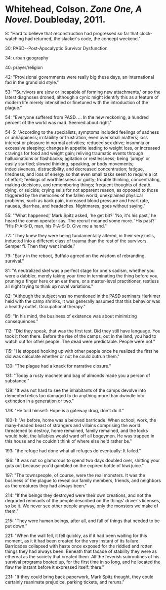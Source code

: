 Whitehead, Colson. *Zone One, A Novel*. Doubleday, 2011.
===

8:  "Hard to believe that reconstruction had progressed so far that clock-watching had returned, the slacker's code, the concept weekend."

30:  PASD--Post-Apocalyptic Survivor Dysfunction

34:  urban geography

40:  prayer/religion

42:  "Provisional governments were really big these days, an international fad in the grand old style."

53:  "'Survivors are slow or incapable of forming new attachments,' or so the latest diagnoses droned, although a cynic might identify this as a feature of modern life merely intensified or finetuned with the introduction of the plague."

54: "Everyone suffered from PASD. ... In the new reckoning, a hundred percent of the world was mad. Seemed about right."

54-5:  "According to the specialists, symptoms included feelings of sadness or unhappiness; irritability or frustration, even over small matters; loss interest or pleasure in normal activities; reduced sex drive; insomnia or excessive sleeping; changes in appetite leading to weight loss, or increased cravings for food and weight gain; reliving traumatic events through hallucinations or flashbacks; agitation or restlessness; being 'jumpy' or easily startled; slowed thinking, speaking, or body movements; indecisiveness, distractibility, and decreased concentration; fatigue, tiredness, and loss of energy so that even small tasks seem to require a lot of effort; feelings of worthlessness or guilty; trouble thinking, concentrating, making decisions, and remembering things; frequent thoughts of death, dying, or suicide; crying sells for not apparent reason, as opposed to those triggered by the memories of the fallen world; unexplained physical problems, such as back pain, increased blood pressure and heart rate, nausea, diarrhea, and headaches. Nightmares, goes without saying."

55:  "'What happened,' Mark Spitz asked, 'he get bit?' 'No, it's his past,' he heard the comm operator say. The recruit moaned some more. 'His past?' "His P-A-S-D, man, his P-A-S-D. Give me a hand."

77:  "They knew they were being fundamentally altered, in their very cells, inducted into a different class of trauma than the rest of the survivors. Semper fi. Then they went inside."

79:  "Early in the reboot, Buffalo agreed on the wisdom of rebranding survival."

81:  "A neutralized skel was a perfect stage for one's sadism, whether you were a dabbler, merely taking your time in terminating the thing before you, pruning a finger here or an ear there, or a master-level practitioner, restless all night trying to think up novel variations."

82:  "Although the subject was no mentioned in the PASD seminars Herkimer held with the camp shrinks, it was generally assumed that this behavior was a healthy outlet. Occupational therapy."

85:  "In his mind, the business of existence was about minimizing consequences."

112:  "Did they speak, that was the first test. Did they still have language. You took it from there. Before the rise of the camps, out in the land, you had to watch out for other people. The dead were predictable. People were not."

115:  "He stopped hooking up with other people once he realized the first he did was calculate whether or not he could outrun them."

130:  "The plague had a knack for narrative closure."

131:  "Today a rusty machete and bag of almonds made you a person of substance."

139:  "It was not hard to see the inhabitants of the camps devolve into demented relics too damaged to do anything more than dwindle into extinction in a generation or two."

179:  "He told himself: Hope is a gateway drug, don't do it."

180-1:  "As before, home was a beloved barricade. When school, work, the many-headed beast of strangers and villains comprising the world threatened to destroy, home remained, family remained, and the locks would hold, the lullabies would ward off all bogeymen. He was trapped in this house and he couldn't think of where else he'd rather be."

193:  "the refuge had done what all refuges do eventually: It failed."

196:  "It was not so glamorous to spend two days doubled over, shitting your guts out because you'd gambled on the expired bottle of kiwi juice."

197:  "The townspeople, of course, were the real monsters. It was the business of the plague to reveal our family members, friends, and neighbors as the creatures they had always been."

214:  "If the beings they destroyed were their own creations, and not the degraded remnants of the people described on the things' driver's licenses, so be it. We never see other people anyway, only the monsters we make of them."

215:  "They were human beings, after all, and full of things that needed to be put down."

221:  "When the wall fell, it fell quickly, as if it had been waiting for this moment, as it it had been created for the very instant of its failure. Barricades collapsed with haste once exposed for the riddled and rotten things they had always been. Beneath that facade of stability they were as ethereal as the society that created them. All the feverish subroutines of his survival programs booted up, for the first time in so long, and he located the flaw the instant before it expressed itself: there."

231:  "If they could bring back paperwork, Mark Spitz thought, they could certainly reanimate prejudice, parking tickets, and reruns."
